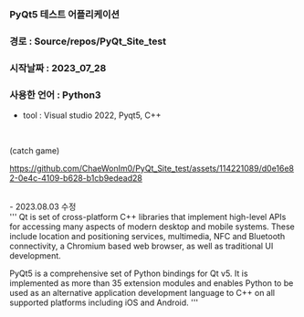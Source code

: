 
### PyQt5 테스트 어플리케이션

### 경로 : Source/repos/PyQt_Site_test

### 시작날짜 : 2023_07_28

### 사용한 언어 : Python3

- tool : Visual studio 2022, Pyqt5, C++

<br>

(catch game)



https://github.com/ChaeWonIm0/PyQt_Site_test/assets/114221089/d0e16e82-0e4c-4109-b628-b1cb9edead28


<br>
- 2023.08.03 수정

<br>
'''
Qt is set of cross-platform C++ libraries that implement high-level APIs for
accessing many aspects of modern desktop and mobile systems.  These include
location and positioning services, multimedia, NFC and Bluetooth connectivity,
a Chromium based web browser, as well as traditional UI development.

PyQt5 is a comprehensive set of Python bindings for Qt v5.  It is implemented
as more than 35 extension modules and enables Python to be used as an
alternative application development language to C++ on all supported platforms
including iOS and Android.
'''
